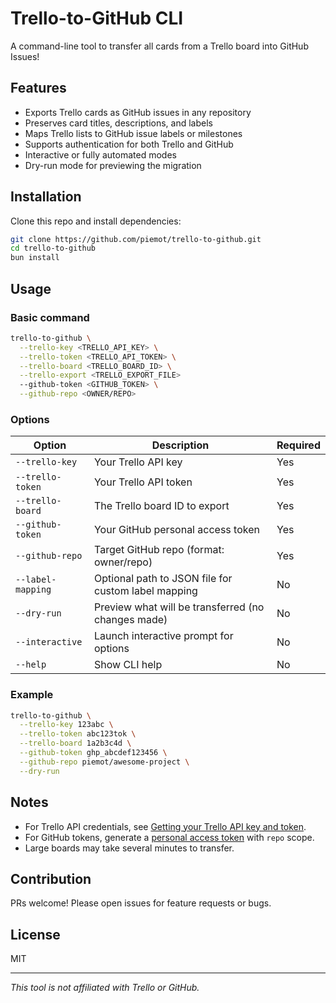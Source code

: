 # Trello-to-GitHub CLI

A command-line tool to transfer all cards from a Trello board into GitHub Issues!

## Features

- Exports Trello cards as GitHub issues in any repository
- Preserves card titles, descriptions, and labels
- Maps Trello lists to GitHub issue labels or milestones
- Supports authentication for both Trello and GitHub
- Interactive or fully automated modes
- Dry-run mode for previewing the migration

## Installation

Clone this repo and install dependencies:

```bash
git clone https://github.com/piemot/trello-to-github.git
cd trello-to-github
bun install
```

## Usage

### Basic command

```bash
trello-to-github \
  --trello-key <TRELLO_API_KEY> \
  --trello-token <TRELLO_API_TOKEN> \
  --trello-board <TRELLO_BOARD_ID> \
  --trello-export <TRELLO_EXPORT_FILE>
  --github-token <GITHUB_TOKEN> \
  --github-repo <OWNER/REPO>
```

### Options

| Option            | Description                                         | Required |
| ----------------- | --------------------------------------------------- | -------- |
| `--trello-key`    | Your Trello API key                                 | Yes      |
| `--trello-token`  | Your Trello API token                               | Yes      |
| `--trello-board`  | The Trello board ID to export                       | Yes      |
| `--github-token`  | Your GitHub personal access token                   | Yes      |
| `--github-repo`   | Target GitHub repo (format: owner/repo)             | Yes      |
| `--label-mapping` | Optional path to JSON file for custom label mapping | No       |
| `--dry-run`       | Preview what will be transferred (no changes made)  | No       |
| `--interactive`   | Launch interactive prompt for options               | No       |
| `--help`          | Show CLI help                                       | No       |

### Example

```bash
trello-to-github \
  --trello-key 123abc \
  --trello-token abc123tok \
  --trello-board 1a2b3c4d \
  --github-token ghp_abcdef123456 \
  --github-repo piemot/awesome-project \
  --dry-run
```

## Notes

- For Trello API credentials, see [Getting your Trello API key and token](https://trello.com/app-key).
- For GitHub tokens, generate a [personal access token](https://github.com/settings/tokens) with `repo` scope.
- Large boards may take several minutes to transfer.

## Contribution

PRs welcome! Please open issues for feature requests or bugs.

## License

MIT

---

_This tool is not affiliated with Trello or GitHub._
